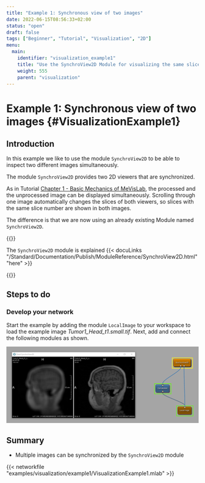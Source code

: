 ```yaml
---
title: "Example 1: Synchronous view of two images"
date: 2022-06-15T08:56:33+02:00
status: "open"
draft: false
tags: ["Beginner", "Tutorial", "Visualization", "2D"]
menu: 
  main:
    identifier: "visualization_example1"
    title: "Use the SynchroView2D Module for visualizing the same slice(s) of two images"
    weight: 555
    parent: "visualization"
---
```

# Example 1: Synchronous view of two images {#VisualizationExample1}
## Introduction
In this example we like to use the module `SynchroView2D` to be able to inspect two different images simultaneously.

The module `SynchroView2D` provides two 2D viewers that are synchronized.

As in Tutorial [Chapter 1 - Basic Mechanics of MeVisLab](/tutorials/basicmechanisms/#TutorialParameterConnection), the processed and the unprocessed image can be displayed simultaneously. Scrolling through one image automatically changes the slices of both viewers, so slices with the same slice number are shown in both images.

The difference is that we are now using an already existing Module named `SynchroView2D`.

{{<alert class="info" caption="Extra Infos">}}

The `SynchroView2D` module is explained {{< docuLinks "/Standard/Documentation/Publish/ModuleReference/SynchroView2D.html" "here" >}}

{{</alert>}}

## Steps to do
### Develop your network
Start the example by adding the module `LocalImage` to your workspace to load the example image *Tumor1_Head_t1.small.tif*. Next, add and connect the following modules as shown.

![SynchroView2D](/images/tutorials/visualization/V1_01.png "SynchroView2D Viewer")

## Summary
* Multiple images can be synchronized by the `SynchroView2D` module

{{< networkfile "examples/visualization/example1/VisualizationExample1.mlab" >}}
